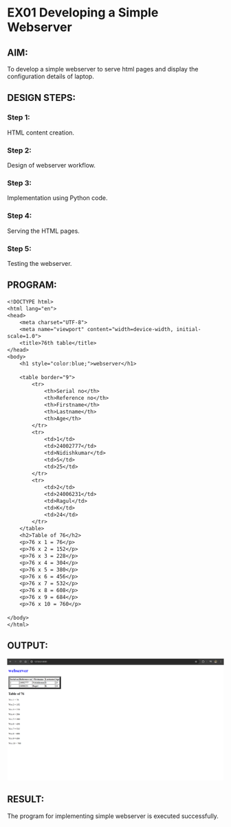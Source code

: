  
# EX01 Developing a Simple Webserver


## AIM:
To develop a simple webserver to serve html pages and display the configuration details of laptop.

## DESIGN STEPS:
### Step 1: 
HTML content creation.

### Step 2:
Design of webserver workflow.

### Step 3:
Implementation using Python code.

### Step 4:
Serving the HTML pages.

### Step 5:
Testing the webserver.

## PROGRAM:
```
<!DOCTYPE html>
<html lang="en">
<head>
    <meta charset="UTF-8">
    <meta name="viewport" content="width=device-width, initial-scale=1.0">
    <title>76th table</title>
</head>
<body>
    <h1 style="color:blue;">webserver</h1>

    <table border="9">
        <tr>
            <th>Serial no</th>
            <th>Reference no</th>
            <th>Firstname</th>
            <th>Lastname</th>
            <th>Age</th>
        </tr>
        <tr>
            <td>1</td>
            <td>24002777</td>
            <td>Nidishkumar</td>
            <td>S</td>
            <td>25</td>
        </tr>
        <tr>
            <td>2</td>
            <td>24006231</td>
            <td>Ragul</td>
            <td>K</td>
            <td>24</td>
        </tr>
    </table>
    <h2>Table of 76</h2>
    <p>76 x 1 = 76</p>
    <p>76 x 2 = 152</p>
    <p>76 x 3 = 228</p>
    <p>76 x 4 = 304</p>
    <p>76 x 5 = 380</p>
    <p>76 x 6 = 456</p>
    <p>76 x 7 = 532</p>
    <p>76 x 8 = 608</p>
    <p>76 x 9 = 684</p>
    <p>76 x 10 = 760</p>

</body>
</html>
```
## OUTPUT:
![alt text](<Screenshot 2025-03-21 103824.png>)

## RESULT:
The program for implementing simple webserver is executed successfully.

